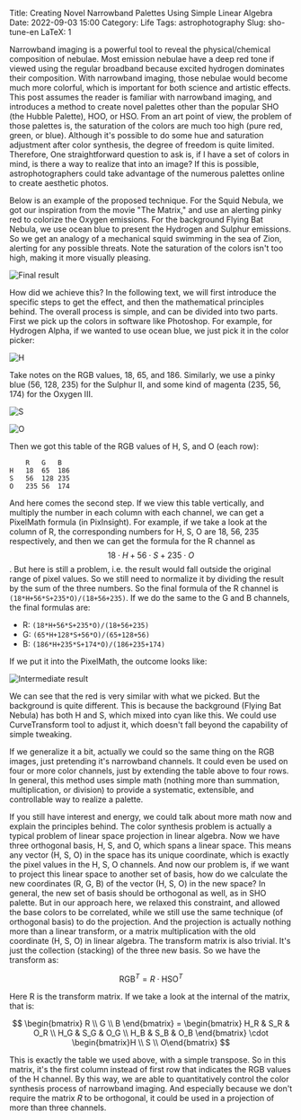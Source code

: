 Title: Creating Novel Narrowband Palettes Using Simple Linear Algebra
Date: 2022-09-03 15:00
Category: Life
Tags: astrophotography
Slug: sho-tune-en
LaTeX: 1

Narrowband imaging is a powerful tool to reveal the physical/chemical composition of nebulae.
Most emission nebulae have a deep red tone if viewed using the regular broadband because excited hydrogen dominates their composition.
With narrowband imaging, those nebulae would become much more colorful, which is important for both science and artistic effects.
This post assumes the reader is familiar with narrowband imaging, and introduces a method to create novel palettes other than the popular SHO (the Hubble Palette), HOO, or HSO.
From an art point of view, the problem of those palettes is, the saturation of the colors are much too high (pure red, green, or blue).
Although it's possible to do some hue and saturation adjustment after color synthesis, the degree of freedom is quite limited.
Therefore, One straightforward question to ask is, if I have a set of colors in mind, is there a way to realize that into an image?
If this is possible, astrophotographers could take advantage of the numerous palettes online to create aesthetic photos.

Below is an example of the proposed technique.
For the Squid Nebula, we got our inspiration from the movie "The Matrix," and use an alerting pinky red to colorize the Oxygen emissions.
For the background Flying Bat Nebula, we use ocean blue to present the Hydrogen and Sulphur emissions.
So we get an analogy of a mechanical squid swimming in the sea of Zion, alerting for any possible threats.
Note the saturation of the colors isn't too high, making it more visually pleasing.

![Final result](/images/sho-tune-final-result.jpg)

How did we achieve this?
In the following text, we will first introduce the specific steps to get the effect, and then the mathematical principles behind.
The overall process is simple, and can be divided into two parts.
First we pick up the colors in software like Photoshop.
For example, for Hydrogen Alpha, if we wanted to use ocean blue, we just pick it in the color picker:

![H](/images/sho-tune-h.png)

Take notes on the RGB values, 18, 65, and 186.
Similarly, we use a pinky blue (56, 128, 235) for the Sulphur II,
and some kind of magenta (235, 56, 174) for the Oxygen III.

![S](/images/sho-tune-s.png)

![O](/images/sho-tune-o.png)

Then we got this table of the RGB values of H, S, and O (each row):

```
	R	G	B
H	18	65	186
S	56	128	235
O	235	56	174
```

And here comes the second step.
If we view this table vertically, and multiply the number in each column with each channel, we can get a PixelMath formula (in PixInsight).
For example, if we take a look at the column of R, the corresponding numbers for H, S, O are 18, 56, 235 respectively, and then we can get the formula for the R channel as $$18 \cdot H + 56 \cdot S + 235 \cdot O$$.
But here is still a problem, i.e. the result would fall outside the original range of pixel values.
So we still need to normalize it by dividing the result by the sum of the three numbers.
So the final formula of the R channel is `(18*H+56*S+235*O)/(18+56+235)`.
If we do the same to the G and B channels, the final formulas are:

* R: `(18*H+56*S+235*O)/(18+56+235)`
* G: `(65*H+128*S+56*O)/(65+128+56)`
* B: `(186*H+235*S+174*O)/(186+235+174)`

If we put it into the PixelMath, the outcome looks like:

![Intermediate result](/images/sho-tune-result.png)

We can see that the red is very similar with what we picked.
But the background is quite different.
This is because the background (Flying Bat Nebula) has both H and S, which mixed into cyan like this.
We could use CurveTransform tool to adjust it, which doesn't fall beyond the capability of simple tweaking.

If we generalize it a bit, actually we could so the same thing on the RGB images, just pretending it's narrowband channels.
It could even be used on four or more color channels, just by extending the table above to four rows.
In general, this method uses simple math (nothing more than summation, multiplication, or division) to provide a systematic, extensible, and controllable way to realize a palette.

If you still have interest and energy, we could talk about more math now and explain the principles behind.
The color synthesis problem is actually a typical problem of linear space projection in linear algebra.
Now we have three orthogonal basis, H, S, and O, which spans a linear space.
This means any vector (H, S, O) in the space has its unique coordinate, which is exactly the pixel values in the H, S, O channels.
And now our problem is, if we want to project this linear space to another set of basis, how do we calculate the new coordinates (R, G, B) of the vector (H, S, O) in the new space?
In general, the new set of basis should be orthogonal as well, as in SHO palette.
But in our approach here, we relaxed this constraint, and allowed the base colors to be correlated, while we still use the same technique (of orthogonal basis) to do the projection.
And the projection is actually nothing more than a linear transform, or a matrix multiplication with the old coordinate (H, S, O) in linear algebra.
The transform matrix is also trivial.
It's just the collection (stacking) of the three new basis.
So we have the transform as:

$$ \text{RGB}^T = R \cdot \text{HSO}^T $$

Here R is the transform matrix.
If we take a look at the internal of the matrix, that is:

$$ \begin{bmatrix} R \\ G \\ B \end{bmatrix} = \begin{bmatrix} H_R & S_R & O_R \\ H_G & S_G & O_G \\ H_B & S_B & O_B \end{bmatrix} \cdot \begin{bmatrix}H \\ S \\ O\end{bmatrix} $$

This is exactly the table we used above, with a simple transpose.
So in this matrix, it's the first column instead of first row that indicates the RGB values of the H channel.
By this way, we are able to quantitatively control the color synthesis process of narrowband imaging.
And especially because we don't require the matrix $R$ to be orthogonal, it could be used in a projection of more than three channels.
